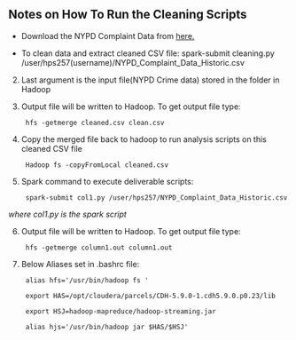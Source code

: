 Notes on How To Run the Cleaning Scripts
-------------------
- Download the NYPD Complaint Data from [here.](https://data.cityofnewyork.us/Public-Safety/NYPD-Complaint-Data-Historic/qgea-i56i)

- To clean data and extract cleaned CSV file:
    spark-submit cleaning.py /user/hps257(username)/NYPD_Complaint_Data_Historic.csv

2. Last argument is the input file(NYPD Crime data) stored in the folder in Hadoop		

3. Output file will be written to Hadoop. To get output file type:

		hfs -getmerge cleaned.csv clean.csv

4. Copy the merged file back to hadoop to run analysis scripts on this cleaned CSV file

		Hadoop fs -copyFromLocal cleaned.csv

5. Spark command to execute deliverable scripts:

		spark-submit col1.py /user/hps257/NYPD_Complaint_Data_Historic.csv
	
*where col1.py is the spark script*

6. Output file will be written to Hadoop. To get output file type:

		hfs -getmerge column1.out column1.out

7. Below Aliases set in .bashrc file: 	
   
        alias hfs='/usr/bin/hadoop fs '
	
        export HAS=/opt/cloudera/parcels/CDH-5.9.0-1.cdh5.9.0.p0.23/lib
	
        export HSJ=hadoop-mapreduce/hadoop-streaming.jar
	
        alias hjs='/usr/bin/hadoop jar $HAS/$HSJ'		
